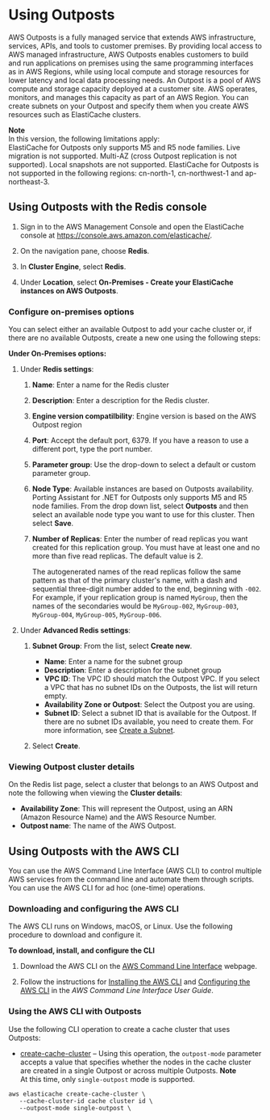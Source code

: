 # Using Outposts<a name="ElastiCache-Outposts"></a>

AWS Outposts is a fully managed service that extends AWS infrastructure, services, APIs, and tools to customer premises\. By providing local access to AWS managed infrastructure, AWS Outposts enables customers to build and run applications on premises using the same programming interfaces as in AWS Regions, while using local compute and storage resources for lower latency and local data processing needs\. An Outpost is a pool of AWS compute and storage capacity deployed at a customer site\. AWS operates, monitors, and manages this capacity as part of an AWS Region\. You can create subnets on your Outpost and specify them when you create AWS resources such as ElastiCache clusters\.

**Note**  
In this version, the following limitations apply:   
ElastiCache for Outposts only supports M5 and R5 node families\.
Live migration is not supported\.
Multi\-AZ \(cross Outpost replication is not supported\)\.
Local snapshots are not supported\.
ElastiCache for Outposts is not supported in the following regions: cn\-north\-1, cn\-northwest\-1 and ap\-northeast\-3\.

## Using Outposts with the Redis console<a name="Outposts.Details-Redis"></a>

1. Sign in to the AWS Management Console and open the ElastiCache console at [ https://console\.aws\.amazon\.com/elasticache/](https://console.aws.amazon.com/elasticache/)\.

1. On the navigation pane, choose **Redis**\. 

1. In **Cluster Engine**, select **Redis**\. 

1. Under **Location**, select **On\-Premises \- Create your ElastiCache instances on AWS Outposts**\. 

### Configure on\-premises options<a name="Outposts.Creating.Console.RedisMultiAZ.Details"></a>

 You can select either an available Outpost to add your cache cluster or, if there are no available Outposts, create a new one using the following steps:

**Under **On\-Premises options**:**

1. Under **Redis settings**:

   1. **Name**: Enter a name for the Redis cluster

   1. **Description**: Enter a description for the Redis cluster\.

   1. **Engine version compatilbility**: Engine version is based on the AWS Outpost region 

   1. **Port**: Accept the default port, 6379\. If you have a reason to use a different port, type the port number\. 

   1. **Parameter group**: Use the drop\-down to select a default or custom parameter group\. 

   1. **Node Type**: Available instances are based on Outposts availability\. Porting Assistant for \.NET for Outposts only supports M5 and R5 node families\. From the drop down list, select **Outposts** and then select an available node type you want to use for this cluster\. Then select **Save**\. 

   1. **Number of Replicas**: Enter the number of read replicas you want created for this replication group\. You must have at least one and no more than five read replicas\. The default value is 2\.

      The autogenerated names of the read replicas follow the same pattern as that of the primary cluster's name, with a dash and sequential three\-digit number added to the end, beginning with `-002`\. For example, if your replication group is named `MyGroup`, then the names of the secondaries would be `MyGroup-002`, `MyGroup-003`, `MyGroup-004`, `MyGroup-005`, `MyGroup-006`\.

1. Under **Advanced Redis settings**:

   1. **Subnet Group**: From the list, select **Create new**\.
      + **Name**: Enter a name for the subnet group
      + **Description**: Enter a description for the subnet group
      + **VPC ID**: The VPC ID should match the Outpost VPC\. If you select a VPC that has no subnet IDs on the Outposts, the list will return empty\.
      + **Availability Zone or Outpost**: Select the Outpost you are using\.
      + **Subnet ID**: Select a subnet ID that is available for the Outpost\. If there are no subnet IDs available, you need to create them\. For more information, see [Create a Subnet](https://docs.aws.amazon.com/outposts/latest/userguide/launch-instance.html#create-subnet)\.

   1. Select **Create**\.

### Viewing Outpost cluster details<a name="Outposts.Creating.Console.Outpost-Details-Redis"></a>

On the Redis list page, select a cluster that belongs to an AWS Outpost and note the following when viewing the **Cluster details**:
+ **Availability Zone**: This will represent the Outpost, using an ARN \(Amazon Resource Name\) and the AWS Resource Number\.
+ **Outpost name**: The name of the AWS Outpost\. 

## Using Outposts with the AWS CLI<a name="Outposts.Using.CLI"></a>

You can use the AWS Command Line Interface \(AWS CLI\) to control multiple AWS services from the command line and automate them through scripts\. You can use the AWS CLI for ad hoc \(one\-time\) operations\. 

### Downloading and configuring the AWS CLI<a name="Redis-Global-Clusters-Downloading-CLI"></a>

The AWS CLI runs on Windows, macOS, or Linux\. Use the following procedure to download and configure it\.

**To download, install, and configure the CLI**

1. Download the AWS CLI on the [AWS Command Line Interface](http://aws.amazon.com/cli) webpage\.

1. Follow the instructions for [Installing the AWS CLI](https://docs.aws.amazon.com/cli/latest/userguide/cli-chap-install.html) and [Configuring the AWS CLI](https://docs.aws.amazon.com/cli/latest/userguide/cli-chap-configure.html) in the *AWS Command Line Interface User Guide*\.

### Using the AWS CLI with Outposts<a name="Redis-Outposts-Using-CLI"></a>

Use the following CLI operation to create a cache cluster that uses Outposts: 
+  [create\-cache\-cluster](https://docs.aws.amazon.com/AmazonElastiCache/latest/CommandLineReference/CLIReference-cmd-CreateCacheCluster.html)  – Using this operation, the `outpost-mode` parameter accepts a value that specifies whether the nodes in the cache cluster are created in a single Outpost or across multiple Outposts\. 
**Note**  
At this time, only `single-outpost` mode is supported\.

  ```
  aws elasticache create-cache-cluster \
     --cache-cluster-id cache cluster id \
     --outpost-mode single-outpost \
  ```